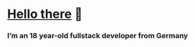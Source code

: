 # [Hello there](https://www.youtube.com/watch?v=rEq1Z0bjdwc) 👋

### I’m an 18 year-old fullstack developer from Germany
